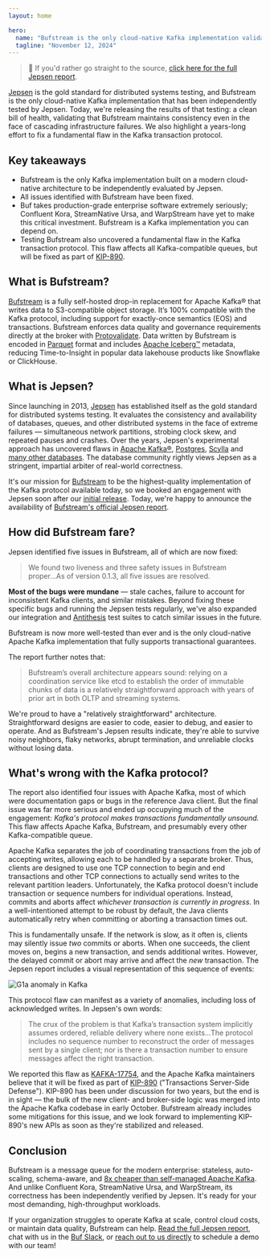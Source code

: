```yaml
---
layout: home

hero:
  name: "Bufstream is the only cloud-native Kafka implementation validated by Jepsen"
  tagline: "November 12, 2024"
---
```


> 🎯 If you'd rather go straight to the source, [click here for the full Jepsen report](https://jepsen.io/analyses/bufstream-0.1.0).

[Jepsen](https://jepsen.io/) is the gold standard for distributed systems testing, and Bufstream is the only cloud-native Kafka implementation that has been independently tested by Jepsen. Today, we're releasing the results of that testing: a clean bill of health, validating that Bufstream maintains consistency even in the face of cascading infrastructure failures. We also highlight a years-long effort to fix a fundamental flaw in the Kafka transaction protocol.

## Key takeaways

- Bufstream is the only Kafka implementation built on a modern cloud-native architecture to be independently evaluated by Jepsen.
- All issues identified with Bufstream have been fixed.
- Buf takes production-grade enterprise software extremely seriously; Confluent Kora, StreamNative Ursa, and WarpStream have yet to make this critical investment. Bufstream is a Kafka implementation you can depend on.
- Testing Bufstream also uncovered a fundamental flaw in the Kafka transaction protocol. This flaw affects all Kafka-compatible queues, but will be fixed as part of [KIP-890](https://cwiki.apache.org/confluence/display/KAFKA/KIP-890%3A+Transactions+Server-Side+Defense).

## What is Bufstream?

[Bufstream](https://buf.build/product/bufstream) is a fully self-hosted drop-in replacement for Apache Kafka® that writes data to S3-compatible object storage. It’s 100% compatible with the Kafka protocol, including support for exactly-once semantics (EOS) and transactions. Bufstream enforces data quality and governance requirements directly at the broker with [Protovalidate](https://github.com/bufbuild/protovalidate). Data written by Bufstream is encoded in [Parquet](https://parquet.apache.org/) format and includes [Apache Iceberg™](https://iceberg.apache.org/) metadata, reducing Time-to-Insight in popular data lakehouse products like Snowflake or ClickHouse.

## What is Jepsen?

Since launching in 2013, [Jepsen](https://jepsen.io/) has established itself as the gold standard for distributed systems testing. It evaluates the consistency and availability of databases, queues, and other distributed systems in the face of extreme failures — simultaneous network partitions, strobing clock skew, and repeated pauses and crashes. Over the years, Jepsen's experimental approach has uncovered flaws in [Apache Kafka®](https://aphyr.com/posts/293-call-me-maybe-kafka), [Postgres](https://jepsen.io/analyses/postgresql-12.3), [Scylla](https://jepsen.io/analyses/scylla-4.2-rc3) and [many other databases](https://jepsen.io/analyses). The database community rightly views Jepsen as a stringent, impartial arbiter of real-world correctness.

It's our mission for [Bufstream](https://buf.build/product/bufstream/) to be the highest-quality implementation of the Kafka protocol available today, so we booked an engagement with Jepsen soon after our [initial release](/blog/bufstream-kafka-lower-cost/index.md). Today, we're happy to announce the availability of [Bufstream's official Jepsen report](https://jepsen.io/analyses/bufstream-0.1.0).

## How did Bufstream fare?

Jepsen identified five issues in Bufstream, all of which are now fixed:

> We found two liveness and three safety issues in Bufstream proper...As of version 0.1.3, all five issues are resolved.

**Most of the bugs were mundane** — stale caches, failure to account for inconsistent Kafka clients, and similar mistakes. Beyond fixing these specific bugs and running the Jepsen tests regularly, we've also expanded our integration and [Antithesis](https://antithesis.com/) test suites to catch similar issues in the future.

Bufstream is now more well-tested than ever and is the only cloud-native Apache Kafka implementation that fully supports transactional guarantees.

The report further notes that:

> Bufstream’s overall architecture appears sound: relying on a coordination service like etcd to establish the order of immutable chunks of data is a relatively straightforward approach with years of prior art in both OLTP and streaming systems.

We're proud to have a "relatively straightforward" architecture. Straightforward designs are easier to code, easier to debug, and easier to operate. And as Bufstream's Jepsen results indicate, they're able to survive noisy neighbors, flaky networks, abrupt termination, and unreliable clocks without losing data.

## What's wrong with the Kafka protocol?

The report also identified four issues with Apache Kafka, most of which were documentation gaps or bugs in the reference Java client. But the final issue was far more serious and ended up occupying much of the engagement: _Kafka's protocol makes transactions fundamentally unsound._ This flaw affects Apache Kafka, Bufstream, and presumably every other Kafka-compatible queue.

Apache Kafka separates the job of coordinating transactions from the job of accepting writes, allowing each to be handled by a separate broker. Thus, clients are designed to use one TCP connection to begin and end transactions and other TCP connections to actually send writes to the relevant partition leaders. Unfortunately, the Kafka protocol doesn't include transaction or sequence numbers for individual operations. Instead, commits and aborts affect _whichever transaction is currently in progress_. In a well-intentioned attempt to be robust by default, the Java clients automatically retry when committing or aborting a transaction times out.

This is fundamentally unsafe. If the network is slow, as it often is, clients may silently issue _two_ commits or aborts. When one succeeds, the client moves on, begins a new transaction, and sends additional writes. However, the delayed commit or abort may arrive and affect the _new_ transaction. The Jepsen report includes a visual representation of this sequence of events:

![G1a anomaly in Kafka](https://cdn.prod.website-files.com/6723e92f5d187330e4da8144/67464d944af3107b3d8a98a7_bufstream-kafka-protocol-flaw-3KB2FX5Z.svg)

This protocol flaw can manifest as a variety of anomalies, including loss of acknowledged writes. In Jepsen's own words:

> The crux of the problem is that Kafka’s transaction system implicitly assumes ordered, reliable delivery where none exists...The protocol includes no sequence number to reconstruct the order of messages sent by a single client; nor is there a transaction number to ensure messages affect the right transaction.

We reported this flaw as [KAFKA-17754](https://issues.apache.org/jira/browse/KAFKA-17754), and the Apache Kafka maintainers believe that it will be fixed as part of [KIP-890](https://cwiki.apache.org/confluence/display/KAFKA/KIP-890%3A+Transactions+Server-Side+Defense) ("Transactions Server-Side Defense"). KIP-890 has been under discussion for two years, but the end is in sight — the bulk of the new client- and broker-side logic was merged into the Apache Kafka codebase in early October. Bufstream already includes some mitigations for this issue, and we look forward to implementing KIP-890's new APIs as soon as they're stabilized and released.

## Conclusion

Bufstream is a message queue for the modern enterprise: stateless, auto-scaling, schema-aware, and [8x cheaper than self-managed Apache Kafka](/docs/bufstream/cost/index.md). And unlike Confluent Kora, StreamNative Ursa, and WarpStream, its correctness has been independently verified by Jepsen. It's ready for your most demanding, high-throughput workloads.

If your organization struggles to operate Kafka at scale, control cloud costs, or maintain data quality, Bufstream can help. [Read the full Jepsen report](https://jepsen.io/analyses/bufstream-0.1.0), chat with us in the [Buf Slack](https://buf.build/links/slack), or [reach out to us directly](https://buf.build/contact-us) to schedule a demo with our team!

‍
